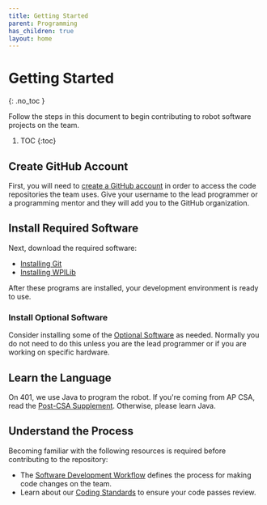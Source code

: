 ```yaml
---
title: Getting Started
parent: Programming
has_children: true
layout: home
---
```


# Getting Started
{: .no_toc }

Follow the steps in this document to begin contributing to robot software projects on the team.

1. TOC
{:toc}

## Create GitHub Account

First, you will need to [create a GitHub account](https://github.com) in order to access the code repositories the team uses. Give your username to the lead programmer or a programming mentor and they will add you to the GitHub organization.

## Install Required Software

Next, download the required software:
- [Installing Git](/Docs/Programming/Installing-Git.html)
- [Installing WPILib](/Docs/Programming/Installing-WPILib.html)

After these programs are installed, your development environment is ready to use.

### Install Optional Software

Consider installing some of the [Optional Software](/Docs/Programming/Optional-Software.html) as needed. Normally you do not need to do this unless you are the lead programmer or if you are working on specific hardware.

## Learn the Language

On 401, we use Java to program the robot. If you're coming from AP CSA, read the [Post-CSA Supplement](/Docs/Programming/Post-CSA.html). Otherwise, please learn Java.

## Understand the Process

Becoming familiar with the following resources is required before contributing to the repository:
- The [Software Development Workflow](/Docs/Programming/Software-Workflow.html) defines the process for making code changes on the team.
- Learn about our [Coding Standards](/Docs/Programming/Coding-Standards.html) to ensure your code passes review.



